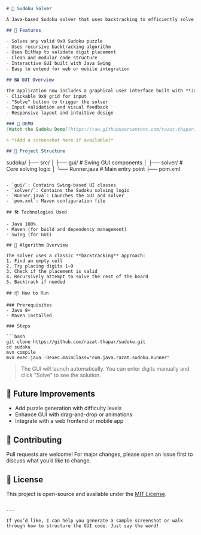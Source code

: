 
```markdown
# 🧩 Sudoku Solver

A Java-based Sudoku solver that uses backtracking to efficiently solve standard 9x9 Sudoku puzzles. This project demonstrates algorithmic problem-solving, object-oriented design, and GUI development using Java Swing.

## 🚀 Features

- Solves any valid 9x9 Sudoku puzzle
- Uses recursive backtracking algorithm
- Uses BitMap to validate digit placement
- Clean and modular code structure
- Interactive GUI built with Java Swing
- Easy to extend for web or mobile integration

## 🖼️ GUI Overview

The application now includes a graphical user interface built with **Java Swing**:
- Clickable 9x9 grid for input
- "Solve" button to trigger the solver
- Input validation and visual feedback
- Responsive layout and intuitive design

### 🧪 DEMO
[Watch the Sudoku Demo](https://raw.githubusercontent.com/razat-thapar/sudoku/master/SudokuDemo.mp4)

> *(Add a screenshot here if available)*

## 📁 Project Structure

```
sudoku/
├── src/
│   ├── gui/                # Swing GUI components
│   ├── solver/             # Core solving logic
│   └── Runner.java         # Main entry point
├── pom.xml
```

- `gui/`: Contains Swing-based UI classes
- `solver/`: Contains the Sudoku solving logic
- `Runner.java`: Launches the GUI and solver
- `pom.xml`: Maven configuration file

## 🛠️ Technologies Used

- Java 100%
- Maven (for build and dependency management)
- Swing (for GUI)

## 🧠 Algorithm Overview

The solver uses a classic **backtracking** approach:
1. Find an empty cell
2. Try placing digits 1–9
3. Check if the placement is valid
4. Recursively attempt to solve the rest of the board
5. Backtrack if needed

## 📦 How to Run

### Prerequisites
- Java 8+
- Maven installed

### Steps

```bash
git clone https://github.com/razat-thapar/sudoku.git
cd sudoku
mvn compile
mvn exec:java -Dexec.mainClass="com.java.razat.sudoku.Runner"
```

> The GUI will launch automatically. You can enter digits manually and click "Solve" to see the solution.

## 📌 Future Improvements

- Add puzzle generation with difficulty levels
- Enhance GUI with drag-and-drop or animations
- Integrate with a web frontend or mobile app

## 🤝 Contributing

Pull requests are welcome! For major changes, please open an issue first to discuss what you’d like to change.

## 📄 License

This project is open-source and available under the [MIT License](LICENSE).
```

---

If you’d like, I can help you generate a sample screenshot or walk through how to structure the GUI code. Just say the word!
